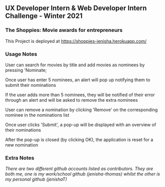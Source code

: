 ## UX Developer Intern & Web Developer Intern Challenge - Winter 2021

### The Shoppies: Movie awards for entrepreneurs

This Project is deployed at https://shoppies-jenisha.herokuapp.com/

### Usage Notes

User can search for movies by title and add movies as nominees by pressing 'Nominate;

Once user has enter 5 nominees, an alert will pop up notifying them to submit their nominations

If the user adds more than 5 nominees, they will be notified of their error through an alert and will be asked to remove the extra nominees

User can remove a nomination by clicking 'Remove' on the corresponding nominee in the nominations list

Once user clicks 'Submit', a pop-up will be displayed with an overview of their nominations

After the pop-up is closed (by clicking OK), the application is reset for a new nomination

### Extra Notes

*There are two different github accounts listed as contributors. They are both me, one is my work/school github (jenisha-thomas) whilst the other is my personal github (jenishaT)*
